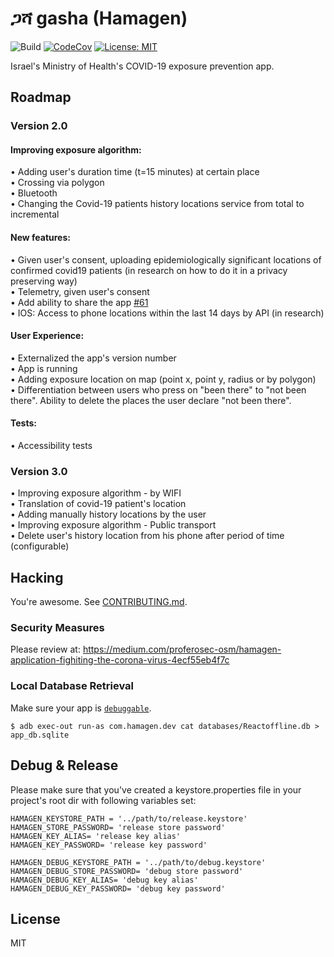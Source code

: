 # ጋሻ gasha (Hamagen)

![Build](https://github.com/MohGovIL/hamagen-react-native/workflows/Build/badge.svg)
[![CodeCov](https://codecov.io/gh/MohGovIL/hamagen-react-native/branch/master/graph/badge.svg)](https://codecov.io/gh/MohGovIL/hamagen-react-native)
[![License: MIT](https://img.shields.io/badge/License-MIT-yellow.svg)](https://opensource.org/licenses/MIT)

Israel's Ministry of Health's COVID-19 exposure prevention app.

## Roadmap
### Version 2.0
#### Improving exposure algorithm:
•	Adding user's duration time (t=15 minutes) at certain place <br>
•	Crossing via polygon <br>
•	Bluetooth <br>
•	Changing the Covid-19 patients history locations service from total to incremental <br>
#### New features:
•	Given user's consent, uploading epidemiologically significant locations of confirmed covid19 patients (in research on how to do it in a privacy preserving way) <br>
•	Telemetry, given user's consent <br>
•	Add ability to share the app [#61](https://github.com/MohGovIL/hamagen-react-native/pull/61) <br>
•	IOS: Access to phone  locations within the last 14 days by API (in research) <br>
#### User Experience:
•	Externalized the app's version number <br>
•	App is running <br>
•	Adding exposure location on map (point x, point y, radius or by polygon) <br>
•	Differentiation between users who press on "been there" to "not been there". Ability to delete the places the user declare "not been there". <br>
#### Tests:
•	Accessibility tests

### Version 3.0
•	Improving exposure algorithm - by WIFI <br>
•	Translation of covid-19 patient's location <br>
•	Adding manually history locations by the user <br>
•	Improving exposure algorithm - Public transport <br>
•	Delete user's history location from his phone after period of time (configurable)

## Hacking

You're awesome. See [CONTRIBUTING.md](CONTRIBUTING.md).

### Security Measures

Please review at:
https://medium.com/proferosec-osm/hamagen-application-fighiting-the-corona-virus-4ecf55eb4f7c

### Local Database Retrieval

Make sure your app is [`debuggable`](https://developer.android.com/guide/topics/manifest/application-element).

~~~
$ adb exec-out run-as com.hamagen.dev cat databases/Reactoffline.db > app_db.sqlite
~~~

## Debug & Release

Please make sure that you've created a keystore.properties file in your project's root dir with following variables set:

~~~
HAMAGEN_KEYSTORE_PATH = '../path/to/release.keystore'
HAMAGEN_STORE_PASSWORD= 'release store password'
HAMAGEN_KEY_ALIAS= 'release key alias'
HAMAGEN_KEY_PASSWORD= 'release key password'

HAMAGEN_DEBUG_KEYSTORE_PATH = '../path/to/debug.keystore'
HAMAGEN_DEBUG_STORE_PASSWORD= 'debug store password'
HAMAGEN_DEBUG_KEY_ALIAS= 'debug key alias'
HAMAGEN_DEBUG_KEY_PASSWORD= 'debug key password'

~~~

## License

MIT
